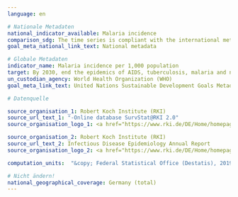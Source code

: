 ```yaml
---
language: en

# Nationale Metadaten
national_indicator_available: Malaria incidence
comparison_sdg: The time series is compliant with the international metadata description.
goal_meta_national_link_text: National metadata

# Globale Metadaten
indicator_name: Malaria incidence per 1,000 population
target: By 2030, end the epidemics of AIDS, tuberculosis, malaria and neglected tropical diseases and combat hepatitis, water-borne diseases and other communicable diseases
un_custodian_agency: World Health Organization (WHO)
goal_meta_link_text: United Nations Sustainable Development Goals Metadata

# Datenquelle

source_organisation_1: Robert Koch Institute (RKI)
source_url_text_1: "-Online database SurvStat@RKI 2.0"
source_organisation_logo_1: <a href="https://www.rki.de/DE/Home/homepage_node.html;jsessionid=897A9328BDF1782EBE1DD1059F3E66E5.2_cid298"><img src="https://g205sdgs.github.io/sdg-indicators/public/LogosEn/rki.png" alt="Logo RKI" /></a>

source_organisation_2: Robert Koch Institute (RKI)
source_url_text_2: Infectious Disease Epidemiology Annual Report
source_organisation_logo_2: <a href="https://www.rki.de/DE/Home/homepage_node.html;jsessionid=897A9328BDF1782EBE1DD1059F3E66E5.2_cid298"><img src="https://g205sdgs.github.io/sdg-indicators/public/LogosEn/bmel.png" alt="Logo RKI" /></a>

computation_units:  "&copy; Federal Statistical Office (Destatis), 2019"

# Nicht ändern!
national_geographical_coverage: Germany (total)
---
```

